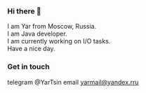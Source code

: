 ### Hi there 👋
I am Yar from Moscow, Russia. <br>
 I am Java developer.<br>
  I am currently working on I/O tasks.<br>
Have a nice day.<br>

### Get in touch
telegram @YarTsin
email yarmail@yandex.rru


<!--
**yarmail/yarmail** is a ✨ _special_ ✨ repository because its `README.md` (this file) appears on your GitHub profile.

Here are some ideas to get you started:

- 🔭 I’m currently working on ...
- 🌱 I’m currently learning ...
- 👯 I’m looking to collaborate on ...
- 🤔 I’m looking for help with ...
- 💬 Ask me about ...
- 📫 How to reach me: ...
- 😄 Pronouns: ...
- ⚡ Fun fact: ...
-->
